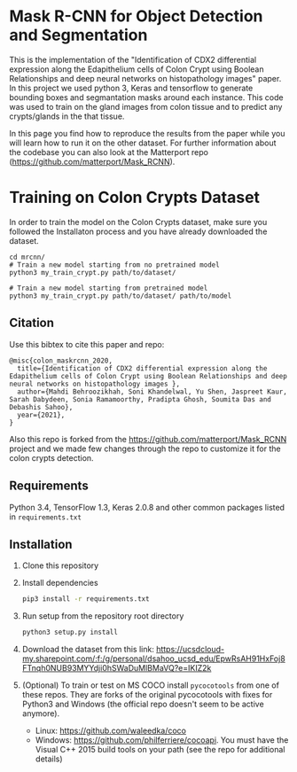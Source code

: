 # Mask R-CNN for Object Detection and Segmentation
This is the implementation of the "Identification of CDX2 differential expression along the Edapithelium cells of Colon Crypt using Boolean Relationships and deep neural networks on histopathology images" paper. In this project we used python 3, Keras and tensorflow to generate bounding boxes and segmantation masks around each instance. This code was used to train on the gland images from colon tissue and to predict any crypts/glands in the that tissue. 

In this page you find how to reproduce the results from the paper while you will learn how to run it on the other dataset.
For further information about the codebase you can also look at the Matterport repo (https://github.com/matterport/Mask_RCNN).


# Training on Colon Crypts Dataset
In order to train the model on the Colon Crypts dataset, make sure you followed the Installaton process and you have already downloaded the dataset.

```
cd mrcnn/
# Train a new model starting from no pretrained model
python3 my_train_crypt.py path/to/dataset/ 

# Train a new model starting from pretrained model
python3 my_train_crypt.py path/to/dataset/ path/to/model

```

## Citation
Use this bibtex to cite this paper and repo:
```
@misc{colon_maskrcnn_2020,
  title={Identification of CDX2 differential expression along the Edapithelium cells of Colon Crypt using Boolean Relationships and deep neural networks on histopathology images },
  author={Mahdi Behroozikhah, Soni Khandelwal, Yu Shen, Jaspreet Kaur, Sarah Dabydeen, Sonia Ramamoorthy, Pradipta Ghosh, Soumita Das and Debashis Sahoo},
  year={2021},
}
```
Also this repo is forked from the https://github.com/matterport/Mask_RCNN project and we made few changes through the repo to customize it for the colon crypts detection.

## Requirements
Python 3.4, TensorFlow 1.3, Keras 2.0.8 and other common packages listed in `requirements.txt`

## Installation
1. Clone this repository
2. Install dependencies
   ```bash
   pip3 install -r requirements.txt
   ```
3. Run setup from the repository root directory
    ```bash
    python3 setup.py install
    ``` 
4. Download the dataset from this link: https://ucsdcloud-my.sharepoint.com/:f:/g/personal/dsahoo_ucsd_edu/EpwRsAH91HxFoj8FTnqh0NUB93MYYdji0hSWaDuMlBMaVQ?e=IKIZ2k
4. (Optional) To train or test on MS COCO install `pycocotools` from one of these repos. They are forks of the original pycocotools with fixes for Python3 and Windows (the official repo doesn't seem to be active anymore).

    * Linux: https://github.com/waleedka/coco
    * Windows: https://github.com/philferriere/cocoapi.
    You must have the Visual C++ 2015 build tools on your path (see the repo for additional details)
